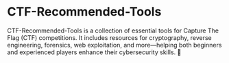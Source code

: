 # CTF-Recommended-Tools
CTF-Recommended-Tools is a collection of essential tools for Capture The Flag (CTF) competitions. It includes resources for cryptography, reverse engineering, forensics, web exploitation, and more—helping both beginners and experienced players enhance their cybersecurity skills. 🚀
